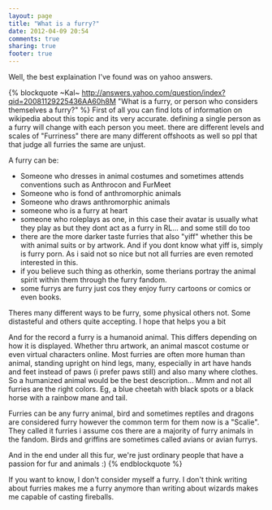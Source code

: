 ```yaml
---
layout: page
title: "What is a furry?"
date: 2012-04-09 20:54
comments: true
sharing: true
footer: true
---
```

Well, the best explaination I've found was on yahoo answers.

{% blockquote ~Kal~ http://answers.yahoo.com/question/index?qid=20081129225436AA60h8M "What is a furry, or person who considers themselves a furry?" %}
First of all you can find lots of information on wikipedia about this topic and its very accurate. defining a single person as a furry will change with each person you meet. there are different levels and scales of "Furriness" there are many different offshoots as well so ppl that that judge all furries the same are unjust.

A furry can be:  
<ul><li>Someone who dresses in animal costumes and sometimes attends conventions such as Anthrocon and FurMeet</li><li>Someone who is fond of anthromorphic animals</li><li>Someone who draws anthromorphic animals</li><li>someone who is a furry at heart</li><li>someone who roleplays as one, in this case their avatar is usually what they play as but they dont act as a furry in RL... and some still do too</li><li>there are the more darker taste furries that also "yiff" whether this be with animal suits or by artwork. And if you dont know what yiff is, simply is furry porn. As i said not so nice but not all furries are even remoted interested in this.</li><li>if you believe such thing as otherkin, some therians portray the animal spirit within them through the furry fandom.</li><li>some furrys are furry just cos they enjoy furry cartoons or comics or even books.</li></ul>

Theres many different ways to be furry, some physical others not. Some distasteful and others quite accepting. I hope that helps you a bit

And for the record a furry is a humanoid animal. This differs depending on how it is displayed. Whether thru artwork, an animal mascot costume or even virtual characters online. Most furries are often more human than animal, standing upright on hind legs, many, especially in art have hands and feet instead of paws (i prefer paws still) and also many where clothes. So a humanized animal would be the best description... Mmm and not all furries are the right colors. Eg, a blue cheetah with black spots or a black horse with a rainbow mane and tail.

Furries can be any furry animal, bird and sometimes reptiles and dragons are considered furry however the common term for them now is a "Scalie". They called it furries i assume cos there are a majority of furry animals in the fandom. Birds and griffins are sometimes called avians or avian furrys.

And in the end under all this fur, we're just ordinary people that have a passion for fur and animals :)
{% endblockquote %}

If you want to know, I don't consider myself a furry. I don't think writing about furries makes me a furry anymore than writing about wizards makes me capable of casting fireballs. 